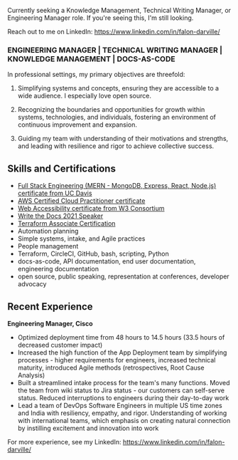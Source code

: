 Currently seeking a Knowledge Management, Technical Writing Manager, or Engineering Manager role. If you're seeing this, I'm still looking. 

Reach out to me on LinkedIn: https://www.linkedin.com/in/falon-darville/

### ENGINEERING MANAGER | TECHNICAL WRITING MANAGER | KNOWLEDGE MANAGEMENT | DOCS-AS-CODE

In professional settings, my primary objectives are threefold:

1. Simplifying systems and concepts, ensuring they are accessible to a wide audience. I especially love open source. 

2. Recognizing the boundaries and opportunities for growth within systems, technologies, and individuals, fostering an environment of continuous improvement and expansion.

3. Guiding my team with understanding of their motivations and strengths, and leading with resilience and rigor to achieve collective success.

## Skills and Certifications

* [Full Stack Engineering (MERN - MongoDB, Express, React, Node.js) certificate from UC Davis](https://www.credly.com/badges/145b6b28-7016-4a27-a1b4-b5c0e125b4e9)
* [AWS Certified Cloud Practitioner certificate](https://www.credly.com/badges/680071b9-c4bf-4ca1-8394-2fdcbc66453f)
* [Web Accessibility certificate from W3 Consortium](https://courses.edx.org/certificates/0326f12ad7194bc18161d89c8a2a9958)
* [Write the Docs 2021 Speaker](https://www.youtube.com/watch?v=f7hHwGvR0_Q)
* [Terraform Associate Certification](https://www.credly.com/badges/01216564-6b38-484d-8a1a-d8474b835664)
* Automation planning
* Simple systems, intake, and Agile practices
* People management
* Terraform, CircleCI, GitHub, bash, scripting, Python
* docs-as-code, API documentation, end user documentation, engineering documentation
* open source, public speaking, representation at conferences, developer advocacy

## Recent Experience

**Engineering Manager, Cisco**
* Optimized deployment time from 48 hours to 14.5 hours (33.5 hours of decreased customer impact)
* Increased the high function of the App Deployment team by simplifying processes - higher requirements for engineers, increased technical maturity, introduced Agile methods (retrospectives, Root Cause Analysis)
* Built a streamlined intake process for the team's many functions. Moved the team from wiki status to Jira status - our customers can self-serve status. Reduced interruptions to engineers during their day-to-day work
* Lead a team of DevOps Software Engineers in multiple US time zones and India with resiliency, empathy, and rigor. Understanding of working with international teams, which emphasis on creating natural connection by instilling excitement and innovation into work

For more experience, see my LinkedIn: https://www.linkedin.com/in/falon-darville/
